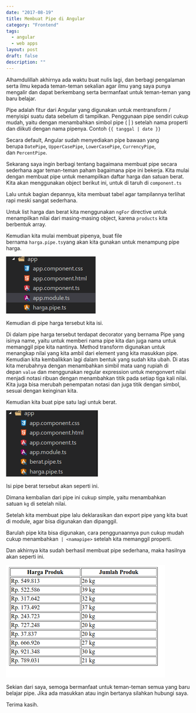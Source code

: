 ```yaml
---
date: "2017-08-19"
title: Membuat Pipe di Angular
category: "Frontend"
tags:
  - angular
  - web apps
layout: post
draft: false
description: ""
---
```


Alhamdulillah akhirnya ada waktu buat nulis lagi, dan berbagi pengalaman serta ilmu kepada teman-teman sekalian agar ilmu yang saya punya mengalir dan dapat berkembang serta bermanfaat untuk teman-teman yang baru belajar.

Pipe adalah fitur dari Angular yang digunakan untuk mentransform / menyisipi suatu data sebelum di tampilkan. Penggunaan pipe sendiri cukup mudah, yaitu dengan menambahkan simbol pipe ( | ) setelah nama properti dan diikuti dengan nama pipenya. Contoh `{{ tanggal | date }}`

Secara default, Angular sudah menyediakan pipe bawaan yang berupa `DatePipe`, `UpperCasePipe`, `LowerCasePipe`, `CurrencyPipe`, dan `PercentPipe`.

Sekarang saya ingin berbagi tentang bagaimana membuat pipe secara sederhana agar teman-teman paham bagaimana pipe ini bekerja. Kita mulai dengan membuat pipe untuk menampilkan daftar harga dan satuan berat. Kita akan menggunakan object berikut ini, untuk di taruh di `component.ts`

Lalu untuk bagian depannya, kita membuat tabel agar tampilannya terlihat rapi meski sangat sederhana.

Untuk list harga dan berat kita menggunakan `ngFor` directive untuk menampilkan nilai dari masing-masing object, karena `products` kita berbentuk array.

Kemudian kita mulai membuat pipenya, buat file bernama `harga.pipe.ts`yang akan kita gunakan untuk menampung pipe harga.

![membuat file harga.pipe.ts untuk menampung pipe harga](19-1.png)

Kemudian di pipe harga tersebut kita isi.

Di dalam pipe harga tersebut terdapat decorator yang bernama Pipe yang isinya name, yaitu untuk memberi nama pipe kita dan juga nama untuk memanggil pipe kita nantinya. Method transform digunakan untuk menangkap nilai yang kita ambil dari element yang kita masukkan pipe. Kemudian kita kembalikkan lagi dalam bentuk yang sudah kita ubah. Di atas kita merubahnya dengan menambahkan simbil mata uang rupiah di depan `value` dan menggunakan regular expression untuk mengonvert nilai menjadi notasi ribuan dengan menambahkan titik pada setiap tiga kali nilai. Kita juga bisa merubah penempatan notasi dan juga titik dengan simbol, sesuai dengan keinginan kita.

Kemudian kita buat pipe satu lagi untuk berat.

![membuat file untuk pipe berat](19-2.png)

Isi pipe berat tersebut akan seperti ini.

Dimana kembalian dari pipe ini cukup simple, yaitu menambahkan satuan `kg` di setelah nilai.

Setelah kita membuat pipe lalu deklarasikan dan export pipe yang kita buat di module, agar bisa digunakan dan dipanggil.

Barulah pipe kita bisa digunakan, cara penggunaannya pun cukup mudah cukup menambahkan` | <namapipe>` setelah kita memanggil properti.

Dan akhirnya kita sudah berhasil membuat pipe sederhana, maka hasilnya akan seperti ini.

![hasil membuat pipe di angular](19-3.png)

Sekian dari saya, semoga bermanfaat untuk teman-teman semua yang baru belajar pipe. Jika ada masukkan atau ingin bertanya silahkan hubungi saya.

Terima kasih.